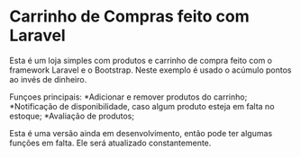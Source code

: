# Carrinho de Compras feito com Laravel
Esta é um loja simples com produtos e carrinho de compra feito com o framework Laravel e o Bootstrap.
Neste exemplo é usado o acúmulo pontos ao invés de dinheiro.

Funçoes principais:
  *Adicionar e remover produtos do carrinho;
  *Notificação de disponibilidade, caso algum produto esteja em falta no estoque;
  *Avaliação de produtos;
  
Esta é uma versão ainda em desenvolvimento, então pode ter algumas funções em falta. Ele será atualizado constantemente.
